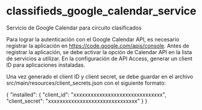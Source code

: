 classifieds_google_calendar_service
===================================

Servicio de Google Calendar para circuito clasificados

Para lograr la autenticación con el Google Calendar API, es necesario registrar la aplicación en https://code.google.com/apis/console. Antes de registrar la aplicación, se debe activar la opción de Calendar API en la lista de servicios a utilizar. En la configuración de API Access, generar un client ID para aplicaciones instaladas.

Una vez generado el client ID y client secret, se debe guardar en el archivo src/main/resources/client_secrets.json con el siguiente formato:

{
    "installed": {
        "client_id": "xxxxxxxxxxxxxxxxxxxxxxxxxxxxxxx",
        "client_secret": "xxxxxxxxxxxxxxxxxxxxxxxxxxxxxxx"
    }
}
